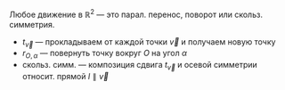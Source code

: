 Любое движение в $\mathbb{R}^{2}$ — это парал. перенос, поворот или скольз. симметрия.

* $t_{\vec{v}}$ — прокладываем от каждой точки $\vec{v}$ и получаем новую точку
* $r_{O, \alpha}$ — повернуть точку вокруг $O$ на угол $\alpha$
* скольз. симм. — композиция сдвига $t_{\vec{v}}$ и осевой симметрии относит. прямой $l\parallel \vec{v}$
